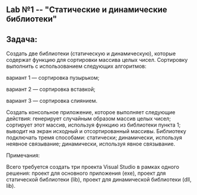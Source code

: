 ## Lab №1 -- "Статические и динамические библиотеки"

## Задача:
Создать две библиотеки (статическую и динамическую), которые содержат функцию для сортировки массива целых чисел. Сортировку выполнить с использованием следующих алгоритмов:

вариант 1 — сортировка пузырьком;

вариант 2 — сортировка вставкой;

вариант 3 — сортировка слиянием.

Создать консольное приложение, которое выполняет следующие действия:
генерирует случайным образом массив целых чисел;
сортирует этот массив, используя функцию из библиотеки пункта 1;
выводит на экран исходный и отсортированный массивы.
Библиотеку подключать тремя способами:
статически;
динамически, используя неявное связывание;
динамически, используя явное связывание.

Примечания:

Всего требуется создать три проекта Visual Studio в рамках одного решения: проект для основного приложения (exe), проект для статической библиотеки (lib), проект для динамической библиотеки (dll, lib).

